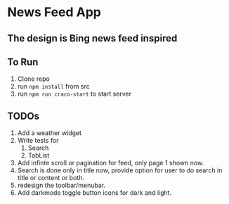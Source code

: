 # News Feed App

## The design is Bing news feed inspired

## To Run

1. Clone repo
2. run `npm install` from src
3. run `npm run craco-start` to start server

## TODOs

1. Add a weather widget
2. Write tests for
   1. Search
   2. TabList
3. Add infinte scroll or pagination for feed, only page 1 shown now.
4. Search is done only in title now, provide option for user to do search in title or content or both.
5. redesign the toolbar/menubar.
6. Add darkmode toggle button icons for dark and light.
